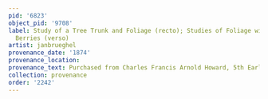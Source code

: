 ```yaml
---
pid: '6823'
object_pid: '9708'
label: Study of a Tree Trunk and Foliage (recto); Studies of Foliage with Fruits and
  Berries (verso)
artist: janbrueghel
provenance_date: '1874'
provenance_location:
provenance_text: Purchased from Charles Francis Arnold Howard, 5th Earl of Wickow
collection: provenance
order: '2242'
---
```

